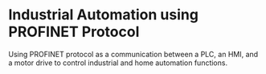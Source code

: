 # Industrial Automation using PROFINET Protocol
Using PROFINET protocol as a communication between a PLC, an HMI, and a motor drive to control industrial and home automation functions.
